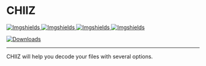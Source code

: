 # CHIIZ
  <a href="https://github.com/Shio7/CHIIZ">
    <img src="https://img.shields.io/github/issues/Shio7/CHIIZ?style=for-the-badge&logo=appveyor"
         alt="Imgshields">
  </a>
  <a href="https://github.com/Shio7/CHIIZ">
    <img src="https://img.shields.io/github/stars/Shio7/CHIIZ?style=for-the-badge&logo=appveyor"
         alt="Imgshields">
  </a>
  </a>
  <a href="https://github.com/Shio7/CHIIZ">
    <img src="https://img.shields.io/github/forks/Shio7/CHIIZ?style=for-the-badge&logo=appveyor"
         alt="Imgshields">
  </a>
  <a href="https://github.com/Shio7/CHIIZ">
    <img src="https://img.shields.io/github/license/Shio7/CHIIZ?style=for-the-badge&logo=appveyor"
         alt="Imgshields">  
  </a>   
  
[![Downloads](https://img.shields.io/github/downloads/Shio7/CHIIZ/total.svg?style=for-the-badge)](https://github.com/Shio7/CHIIZ/releases)    

<hr>
CHIIZ will help you decode your files with several options.
